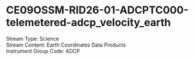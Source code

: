# CE09OSSM-RID26-01-ADCPTC000-telemetered-adcp_velocity_earth

Stream Type: Science<br>
Stream Content: Earth Coordinates Data Products<br>
Instrument Group Code: ADCP<br>
